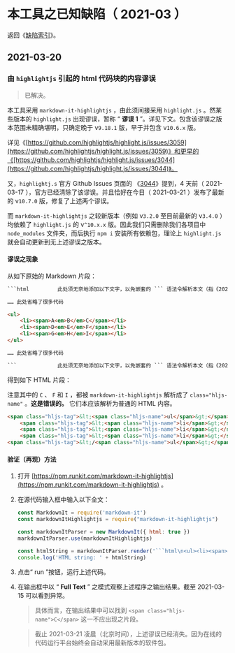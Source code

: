 <link rel="stylesheet" href="../../node_modules/@wulechuan/css-stylus-markdown-themes/dist/css/wulechuan-styles-for-html-via-markdown--vscode.default.min.css">


# 本工具之已知缺陷（ 2021-03 ）

返回《[缺陷索引](./索引.md)》。

## 2021-03-20

### 由 `highlightjs` 引起的 html 代码块的内容谬误

> 已解决。

本工具采用 `markdown-it-highlightjs` ，由此须间接采用 `highlight.js` 。然某些版本的 `highlight.js` 出现谬误，暂称 “ **谬误 1** ”。详见下文。包含该谬误之版本范围未精确堪明，只确定晚于 v`9.18.1` 版，早于并包含 v`10.6.x` 版。

详见《[https://github.com/highlightjs/highlight.js/issues/3059](https://github.com/highlightjs/highlight.js/issues/3059)》和更早的《[https://github.com/highlightjs/highlight.js/issues/3044](https://github.com/highlightjs/highlight.js/issues/3044)》。

又，`highlightj.s` 官方 Github Issues 页面的 《[3044](https://github.com/highlightjs/highlight.js/issues/3044)》提到，4 天前（
2021-03-17 ），官方已经清除了该谬误。并且恰好在今日（ 2021-03-21 ）发布了最新的 v`10.7.0` 版，修复了上述两个谬误。

而
`markdown-it-highlightjs` 之较新版本（例如 v`3.2.0` 至目前最新的 v`3.4.0` ）均依赖了
`highlight.js` 的 v`^10.x.x` 版。因此我们只需删除我们各项目中 `node_modules` 文件夹，而后执行
`npm i` 安装所有依赖包，理论上 `highlight.js` 就会自动更新到无上述谬误之版本。



#### 谬误之现象

从如下原始的 Markdown 片段：

```markdown
```html         此处须无奈地添加以下文字，以免嵌套的 ``` 语法令解析本文（指《2021-03 已知缺陷集》）之 Markdown 解析器错乱。

…… 此处省略了很多代码

<ul>
    <li><span>A<em>B</em>C</span></li>
    <li><span>D<em>E</em>F</span></li>
    <li><span>G<em>H</em>I</span></li>
</ul>

…… 此处省略了很多代码

```             此处须无奈地添加以下文字，以免嵌套的 ``` 语法令解析本文（指《2021-03 已知缺陷集》）之 Markdown 解析器错乱。
```


得到如下 HTML 片段：

注意其中的 `C` 、 `F` 和 `I` ，都被 `markdown-it-highlightjs` 解析成了 `class="hljs-name"` 。**这是错误的。** 它们本应该解析为普通的 HTML 内容。

```html
<span class="hljs-tag">&lt;<span class="hljs-name">ul</span>&gt;</span>
    <span class="hljs-tag">&lt;<span class="hljs-name">li</span>&gt;</span><span class="hljs-tag">&lt;<span class="hljs-name">span</span>&gt;</span>A<span class="hljs-tag">&lt;<span class="hljs-name">em</span>&gt;</span>B<span class="hljs-tag">&lt;/<span class="hljs-name">em</span>&gt;<span class="hljs-name">C</span></span><span class="hljs-tag">&lt;/<span class="hljs-name">span</span>&gt;</span><span class="hljs-tag">&lt;/<span class="hljs-name">li</span>&gt;</span>
    <span class="hljs-tag">&lt;<span class="hljs-name">li</span>&gt;</span><span class="hljs-tag">&lt;<span class="hljs-name">span</span>&gt;</span>D<span class="hljs-tag">&lt;<span class="hljs-name">em</span>&gt;</span>E<span class="hljs-tag">&lt;/<span class="hljs-name">em</span>&gt;<span class="hljs-name">F</span></span><span class="hljs-tag">&lt;/<span class="hljs-name">span</span>&gt;</span><span class="hljs-tag">&lt;/<span class="hljs-name">li</span>&gt;</span>
    <span class="hljs-tag">&lt;<span class="hljs-name">li</span>&gt;</span><span class="hljs-tag">&lt;<span class="hljs-name">span</span>&gt;</span>G<span class="hljs-tag">&lt;<span class="hljs-name">em</span>&gt;</span>H<span class="hljs-tag">&lt;/<span class="hljs-name">em</span>&gt;<span class="hljs-name">I</span></span><span class="hljs-tag">&lt;/<span class="hljs-name">span</span>&gt;</span><span class="hljs-tag">&lt;/<span class="hljs-name">li</span>&gt;</span>
<span class="hljs-tag">&lt;/<span class="hljs-name">ul</span>&gt;</span>
```

#### 验证（再现）方法

1.  打开 [https://npm.runkit.com/markdown-it-highlightjs](https://npm.runkit.com/markdown-it-highlightjs) 。

1.  在源代码输入框中输入以下全文：
    ```js
    const MarkdownIt = require('markdown-it')
    const markdownItHighlightjs = require("markdown-it-highlightjs")

    const markdownItParser = new MarkdownIt({ html: true })
    markdownItParser.use(markdownItHighlightjs)

    const htmlString = markdownItParser.render('```html\n<ul><li><span>A<em>B</em>C</span></li></ul>\n```\n\n')
    console.log('HTML string: ' + htmlString)
    ```

1.  点击“ run ”按钮，运行上述代码。

1.  在输出框中以 “ **Full Text** ” 之模式观察上述程序之输出结果。截至 2021-03-15 可以看到异常。

    > 具体而言，在输出结果中可以找到 `<span class="hljs-name">C</span>` 这一不应出现之片段。

    > 截止 2021-03-21 凌晨（北京时间），上述谬误已经消失。因为在线的代码运行平台始终会自动采用最新版本的软件包。
